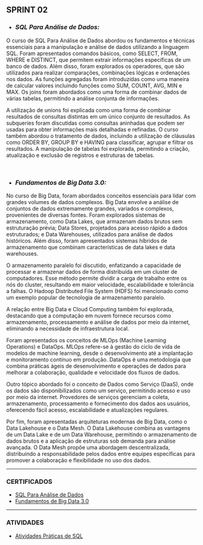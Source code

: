 ## SPRINT 02

* ### *SQL Para Análise de Dados:*

O curso de SQL Para Análise de Dados abordou os fundamentos e técnicas essenciais para a manipulação e análise de dados utilizando a linguagem SQL. Foram apresentados comandos básicos, como SELECT, FROM, WHERE e DISTINCT, que permitem extrair informações específicas de um banco de dados. Além disso, foram explorados os operadores, que são utilizados para realizar comparações, combinações lógicas e ordenações nos dados. As funções agregadas foram introduzidas como uma maneira de calcular valores incluindo funções como SUM, COUNT, AVG, MIN e MAX. Os joins foram abordados como uma forma de combinar dados de várias tabelas, permitindo a análise conjunta de informações.

A utilização de unions foi explicada como uma forma de combinar resultados de consultas distintas em um único conjunto de resultados. As subqueries foram discutidas como consultas aninhadas que podem ser usadas para obter informações mais detalhadas e refinadas. O curso também abordou o tratamento de dados, incluindo a utilização de cláusulas como ORDER BY, GROUP BY e HAVING para classificar, agrupar e filtrar os resultados. A manipulação de tabelas foi explorada, permitindo a criação, atualização e exclusão de registros e estruturas de tabelas.


<br/>

* ### *Fundamentos de Big Data 3.0:*

No curso de Big Data, foram abordados conceitos essenciais para lidar com grandes volumes de dados complexos. Big Data envolve a análise de conjuntos de dados extremamente grandes, variados e complexos, provenientes de diversas fontes. Foram explorados sistemas de armazenamento, como Data Lakes, que armazenam dados brutos sem estruturação prévia; Data Stores, projetados para acesso rápido a dados estruturados; e Data Warehouses, utilizados para análise de dados históricos. Além disso, foram apresentados sistemas híbridos de armazenamento que combinam características de data lakes e data warehouses.

O armazenamento paralelo foi discutido, enfatizando a capacidade de processar e armazenar dados de forma distribuída em um cluster de computadores. Esse método permite dividir a carga de trabalho entre os nós do cluster, resultando em maior velocidade, escalabilidade e tolerância a falhas. O Hadoop Distributed File System (HDFS) foi mencionado como um exemplo popular de tecnologia de armazenamento paralelo.

A relação entre Big Data e Cloud Computing também foi explorada, destacando que a computação em nuvem fornece recursos como armazenamento, processamento e análise de dados por meio da internet, eliminando a necessidade de infraestrutura local.

Foram apresentados os conceitos de MLOps (Machine Learning Operations) e DataOps. MLOps refere-se à gestão do ciclo de vida de modelos de machine learning, desde o desenvolvimento até a implantação e monitoramento contínuo em produção. DataOps é uma metodologia que combina práticas ágeis de desenvolvimento e operações de dados para melhorar a colaboração, qualidade e velocidade dos fluxos de dados.

Outro tópico abordado foi o conceito de Dados como Serviço (DaaS), onde os dados são disponibilizados como um serviço, permitindo acesso e uso por meio da internet. Provedores de serviços gerenciam a coleta, armazenamento, processamento e fornecimento dos dados aos usuários, oferecendo fácil acesso, escalabilidade e atualizações regulares.

Por fim, foram apresentadas arquiteturas modernas de Big Data, como o Data Lakehouse e o Data Mesh. O Data Lakehouse combina as vantagens de um Data Lake e de um Data Warehouse, permitindo o armazenamento de dados brutos e a aplicação de estruturas sob demanda para análise avançada. O Data Mesh propõe uma abordagem descentralizada, distribuindo a responsabilidade pelos dados entre equipes específicas para promover a colaboração e flexibilidade no uso dos dados.
___

### CERTIFICADOS

* [SQL Para Análise de Dados](certificados/certificado-sql-udemy-diane-castedo.jpg)
* [Fundamentos de Big Data 3.0](certificados/certificado-big-data-dsa-diane-castedo.jpg)
___

### ATIVIDADES

* [Atividades Práticas de SQL](atividades-praticas-sql)

